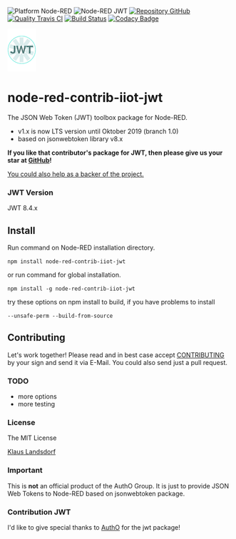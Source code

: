 ![Platform Node-RED](http://b.repl.ca/v1/Platform-Node--RED-red.png)
![Node-RED JWT](http://b.repl.ca/v1/Node--RED-JWT-blue.png)
[![Repository GitHub](http://b.repl.ca/v1/Repository-GitHub-orange.png)](https://github.com/biancode/node-red-contrib-iiot-jwt)
[![Quality Travis CI](http://b.repl.ca/v1/Quality-Travis_CI-green.png)](https://travis-ci.org/biancode/node-red-contrib-iiot-jwt)
[![Build Status](https://travis-ci.org/biancode/node-red-contrib-iiot-jwt.svg?branch=master)](https://travis-ci.org/biancode/node-red-contrib-iiot-jwt)
[![Codacy Badge](https://api.codacy.com/project/badge/Grade/0ec6d71df1cc48898d0bccbb901ef846)](https://www.codacy.com/app/klaus/node-red-contrib-iiot-jwt?utm_source=github.com&amp;utm_medium=referral&amp;utm_content=biancode/node-red-contrib-iiot-jwt&amp;utm_campaign=Badge_Grade)

[![nodejsonwebtoken](images/jwt-icon-small64.png)](https://jwt.io/)

# node-red-contrib-iiot-jwt
The JSON Web Token (JWT) toolbox package for Node-RED.

* v1.x is now LTS version until Oktober 2019 (branch 1.0)
* based on jsonwebtoken library v8.x

**If you like that contributor's package for JWT, then please give us your star at [GitHub][6]!**

[You could also help as a backer of the project.][3]

### JWT Version

JWT 8.4.x

## Install

Run command on Node-RED installation directory.

	npm install node-red-contrib-iiot-jwt 

or run command for global installation.

	npm install -g node-red-contrib-iiot-jwt 

try these options on npm install to build, if you have problems to install

    --unsafe-perm --build-from-source
    
## Contributing

Let's work together! 
Please read and in best case accept [CONTRIBUTING](.github/CONTRIBUTING.md) by your sign and send it via E-Mail.
You could also send just a pull request.

### TODO

* more options
* more testing
   
### License

The MIT License

[Klaus Landsdorf][1]

### Important

This is **not** an official product of the AuthO Group.
It is just to provide JSON Web Tokens to Node-RED based on jsonwebtoken package.

### Contribution JWT

I'd like to give special thanks to [AuthO][2] for the jwt package! 


[1]:https://bianco-royal.cloud/
[2]:https://github.com/auth0/
[3]:https://bianco-royal.cloud/supporter/
[4]:https://www.npmjs.com/package/jsonwebtoken/
[5]:https://jwt.io/
[6]:https://github.com/biancode/node-red-contrib-iiot-jwt
